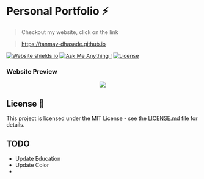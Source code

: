 # Personal Portfolio ⚡️ 
> Checkout my website, click on the link

> https://tanmay-dhasade.github.io


[![Website shields.io](https://img.shields.io/badge/website-up-green)](http://tanmay-dhasade.github.io/)
[![Ask Me Anything !](https://img.shields.io/badge/ask%20me-linkedin-1abc9c.svg)](https://www.linkedin.com/in/tanmayrd/)
[![License](http://img.shields.io/:license-mit-blue.svg?style=flat-square)](http://badges.mit-license.org)

### Website Preview
<p align="center"> 
  <kbd>
    <a href="https://tanmay-dhasade.github.io" target="_blank"><img src="examples/preview.gif">
  </a>
  </kbd>
</p>

## License 📄
This project is licensed under the MIT License - see the [LICENSE.md](./LICENSE) file for details.


## TODO
* Update Education
* Update Color
* 